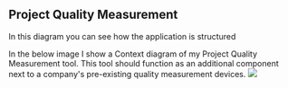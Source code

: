 ## Project Quality Measurement

In this diagram you can see how the application is structured

In the below image I show a Context diagram of my Project Quality Measurement tool.
This tool should function as an additional component next to a company's pre-existing quality measurement devices. 
![](embed:pqm)
